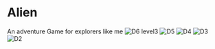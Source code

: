 # Alien
An adventure Game for explorers like me 
![D6](https://github.com/user-attachments/assets/a150649a-da7e-4b78-9040-1a89c3102905)
level3
![D5](https://github.com/user-attachments/assets/e369d509-d040-4462-96eb-6ad0a4a9d742)
![D4](https://github.com/user-attachments/assets/b66bd99b-e335-479b-ad82-43b500702e0e)
![D3](https://github.com/user-attachments/assets/b725eaed-3aec-469c-9468-298f5bb89a6e)
![D2](https://github.com/user-attachments/assets/7210ef19-4404-40bf-aa1e-c366d00e664f)
